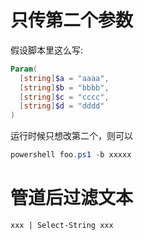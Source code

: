 # 只传第二个参数
假设脚本里这么写:
``` powershell
Param(
  [string]$a = "aaaa",
  [string]$b = "bbbb",
  [string]$c = "cccc",
  [string]$d = "dddd"
)
```
运行时候只想改第二个，则可以
```powershell
powershell foo.ps1 -b xxxxx
```

# 管道后过滤文本

`xxx | Select-String xxx`